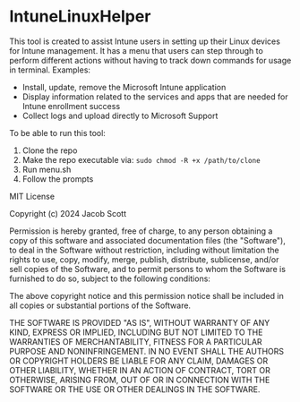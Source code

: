 # IntuneLinuxHelper
This tool is created to assist Intune users in setting up their Linux devices for Intune management.
It has a menu that users can step through to perform different actions without having to track down commands for usage in terminal. Examples:
- Install, update, remove the Microsoft Intune application
- Display information related to the services and apps that are needed for Intune enrollment success
- Collect logs and upload directly to Microsoft Support

To be able to run this tool: 
1. Clone the repo
2. Make the repo executable via: ```sudo chmod -R +x /path/to/clone```
3. Run menu.sh
4. Follow the prompts

MIT License

Copyright (c) 2024 Jacob Scott

Permission is hereby granted, free of charge, to any person obtaining a copy
of this software and associated documentation files (the "Software"), to deal
in the Software without restriction, including without limitation the rights
to use, copy, modify, merge, publish, distribute, sublicense, and/or sell
copies of the Software, and to permit persons to whom the Software is
furnished to do so, subject to the following conditions:

The above copyright notice and this permission notice shall be included in all
copies or substantial portions of the Software.

THE SOFTWARE IS PROVIDED "AS IS", WITHOUT WARRANTY OF ANY KIND, EXPRESS OR
IMPLIED, INCLUDING BUT NOT LIMITED TO THE WARRANTIES OF MERCHANTABILITY,
FITNESS FOR A PARTICULAR PURPOSE AND NONINFRINGEMENT. IN NO EVENT SHALL THE
AUTHORS OR COPYRIGHT HOLDERS BE LIABLE FOR ANY CLAIM, DAMAGES OR OTHER
LIABILITY, WHETHER IN AN ACTION OF CONTRACT, TORT OR OTHERWISE, ARISING FROM,
OUT OF OR IN CONNECTION WITH THE SOFTWARE OR THE USE OR OTHER DEALINGS IN THE
SOFTWARE.
